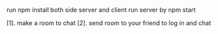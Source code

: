 run npm install both side server and client
run server by npm start

[1]. make a room to chat
[2]. send room to your friend to log in and chat